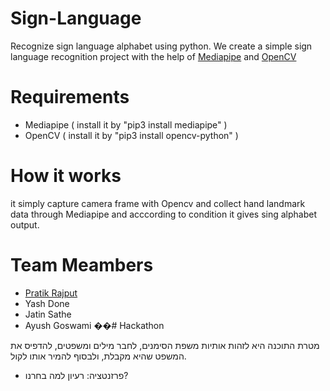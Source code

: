 # Sign-Language
Recognize sign language alphabet using python. We create a simple sign language recognition project 
with the help of [Mediapipe](https://google.github.io/mediapipe/) and [OpenCV](https://opencv.org/)

# Requirements
  * Mediapipe ( install it by "pip3 install mediapipe" )
  * OpenCV ( install it by "pip3 install opencv-python" )
# How it works
it simply capture camera frame with Opencv and collect hand landmark data through Mediapipe and 
acccording to condition it gives sing alphabet output.

# Team Meambers
   * [Pratik Rajput](https://www.linkedin.com/in/pratik-rajput-2144258/)
   * Yash Done
   * Jatin Sathe
   * Ayush Goswami
��#   H a c k a t h o n 
 

מטרת התוכנה היא לזהות אותיות משפת הסימנים, לחבר מילים ומשפטים, להדפיס את המשפט שהיא מקבלת, ולבסוף להמיר אותו לקול.
- פרזנטציה:
  רעיון
  למה בחרנו?
  
  

